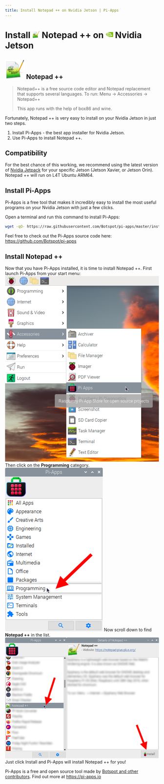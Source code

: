 ```yaml
---
title: Install Notepad ++ on Nvidia Jetson | Pi-Apps
---
```

<div class="simple-install-content content">

# Install <img src="/img/app-icons/Notepad ++/icon-64.png" height=24> Notepad ++ on <img src=/img/other-icons/nvidia-icon.svg height=24> Nvidia Jetson

## <img src="/img/app-icons/Notepad ++/icon-64.png"> Notepad ++
> Notepad++ is a free source code editor and Notepad replacement that supports several languages. 
> To run: Menu -> Accessories -> Notepad++
> 
> This app runs with the help of box86 and wine.

Fortunately, Notepad ++ is very easy to install on your Nvidia Jetson in just two steps.
1. Install Pi-Apps - the best app installer for Nvidia Jetson.
2. Use Pi-Apps to install Notepad ++.
</div>
<div class="simple-install-content content">

## Compatibility
For the best chance of this working, we recommend using the latest version of [Nvidia Jetpack](https://developer.nvidia.com/embedded/jetpack-archive) for your specific Jetson (Jetson Xavier, or Jetson Orin).
Notepad ++ will run on L4T Ubuntu ARM64.
</div>
<div class="simple-install-content content">

## Install Pi-Apps

Pi-Apps is a free tool that makes it incredibly easy to install the most useful programs on your Nvidia Jetson with just a few clicks.

Open a terminal and run this command to install Pi-Apps:
```bash
wget -qO- https://raw.githubusercontent.com/Botspot/pi-apps/master/install | bash
```
Feel free to check out the Pi-Apps source code here: https://github.com/Botspot/pi-apps
</div>
<div class="simple-install-content content">

## Install Notepad ++

Now that you have Pi-Apps installed, it is time to install Notepad ++.
First launch Pi-Apps from your start menu:
<img src="/img/start-menu.png">
Then click on the <b>Programming</b> category.
<img src="/img/category-selections/Programming.png">
Now scroll down to find <b>Notepad ++</b> in the list.
<img src="/img/app-icons/Notepad ++/app-selection.png">
Just click Install and Pi-Apps will install Notepad ++ for you!
</div>
<div class="simple-install-content content">

Pi-Apps is a free and open source tool made by [Botspot and other contributors](/about/#contributors). Find out more at https://pi-apps.io
</div>
